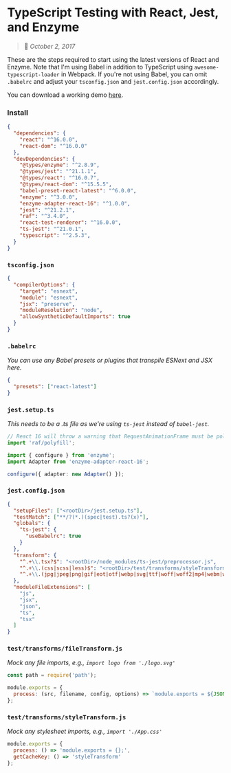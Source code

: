 # TypeScript Testing with React, Jest, and Enzyme
> :calendar: *October 2, 2017*

These are the steps required to start using the latest versions of React and Enzyme. Note that I'm
using Babel in addition to TypeScript using `awesome-typescript-loader` in Webpack. If you're not
using Babel, you can omit `.babelrc` and adjust your `tsconfig.json` and `jest.config.json`
accordingly.

You can download a working demo [here](https://github.com/adamelliotfields/react-typescript-webpack-babel-demo).

### Install

```json
{
  "dependencies": {
    "react": "^16.0.0",
    "react-dom": "^16.0.0"
  },
  "devDependencies": {
    "@types/enzyme": "^2.8.9",
    "@types/jest": "^21.1.1",
    "@types/react": "^16.0.7",
    "@types/react-dom": "^15.5.5",
    "babel-preset-react-latest": "^6.0.0",
    "enzyme": "^3.0.0",
    "enzyme-adapter-react-16": "^1.0.0",
    "jest": "^21.2.1",
    "raf": "^3.4.0",
    "react-test-renderer": "^16.0.0",
    "ts-jest": "^21.0.1",
    "typescript": "^2.5.3",
  }
}
```

### `tsconfig.json`

```json
{
  "compilerOptions": {
    "target": "esnext",
    "module": "esnext",
    "jsx": "preserve",
    "moduleResolution": "node",
    "allowSyntheticDefaultImports": true
  }
}
```

### `.babelrc`

*You can use any Babel presets or plugins that transpile ESNext and JSX here.*

```json
{
  "presets": ["react-latest"]
}
```

### `jest.setup.ts`

*This needs to be a .ts file as we're using `ts-jest` instead of `babel-jest`.*

```typescript
// React 16 will throw a warning that RequestAnimationFrame must be polyfilled
import 'raf/polyfill';

import { configure } from 'enzyme';
import Adapter from 'enzyme-adapter-react-16';

configure({ adapter: new Adapter() });
```

### `jest.config.json`

```json
{
  "setupFiles": ["<rootDir>/jest.setup.ts"],
  "testMatch": ["**/?(*.)(spec|test).ts?(x)"],
  "globals": {
    "ts-jest": {
      "useBabelrc": true
    }
  },
  "transform": {
    "^.+\\.tsx?$": "<rootDir>/node_modules/ts-jest/preprocessor.js",
    "^.+\\.(css|scss|less)$": "<rootDir>/test/transforms/styleTransform.js",
    "^.+\\.(jpg|jpeg|png|gif|eot|otf|webp|svg|ttf|woff|woff2|mp4|webm|wav|mp3|m4a|aac|oga)$": "<rootDir>/test/transforms/fileTransform.js"
  },
  "moduleFileExtensions": [
    "js",
    "jsx",
    "json",
    "ts",
    "tsx"
  ]
}
```

### `test/transforms/fileTransform.js`

*Mock any file imports, e.g., `import logo from './logo.svg'`*

```javascript
const path = require('path');

module.exports = {
  process: (src, filename, config, options) => `module.exports = ${JSON.stringify(path.basename(filename))};`
};
```

### `test/transforms/styleTransform.js`

*Mock any stylesheet imports, e.g., `import './App.css'`*

```javascript
module.exports = {
  process: () => 'module.exports = {};',
  getCacheKey: () => 'styleTransform'
};
```
